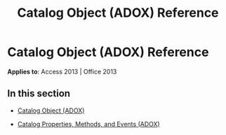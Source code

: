 ﻿---
title: Catalog Object (ADOX) Reference
TOCTitle: Catalog Object (ADOX)
ms:assetid: f1d6cf51-1b7a-4d7d-8c16-d1a7468ddfc3
ms:mtpsurl: https://msdn.microsoft.com/en-us/library/JJ250228(v=office.15)
ms:contentKeyID: 48548633
ms.date: 09/18/2015
mtps_version: v=office.15
---

# Catalog Object (ADOX) Reference


**Applies to**: Access 2013 | Office 2013

## In this section

  - [Catalog Object (ADOX)](catalog-object-adox.md)

  - [Catalog Properties, Methods, and Events (ADOX)](catalog-properties-methods-and-events-adox.md)

